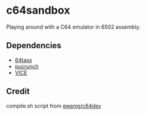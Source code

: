# c64sandbox
Playing around with a C64 emulator in 6502 assembly.

## Dependencies
* [64tass](http://tass64.sourceforge.net)
* [pucrunch](https://github.com/mist64/pucrunch)
* [VICE](http://vice-emu.sourceforge.net/)

## Credit
compile.sh script from [ewenig/c64dev](https://github.com/ewenig/c64dev)
